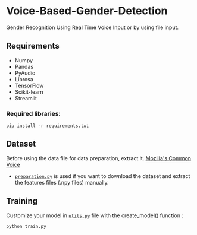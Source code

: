 # Voice-Based-Gender-Detection

Gender Recognition Using Real Time Voice Input or by using file input.
## Requirements
- Numpy
- Pandas
- PyAudio
- Librosa
- TensorFlow 
- Scikit-learn
- Streamlit

### Required libraries:
    pip install -r requirements.txt

## Dataset
Before using the data file for data preparation, extract it.
[Mozilla's Common Voice](https://www.kaggle.com/mozillaorg/common-voice)

- [`preparation.py`](preparation.py) is used if you want to download the dataset and extract the features files (.npy files) manually.

## Training
Customize your model in [`utils.py`](utils.py) file with the create_model() function :

    python train.py

